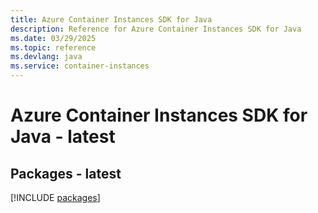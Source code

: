 ```yaml
---
title: Azure Container Instances SDK for Java
description: Reference for Azure Container Instances SDK for Java
ms.date: 03/29/2025
ms.topic: reference
ms.devlang: java
ms.service: container-instances
---
```

# Azure Container Instances SDK for Java - latest
## Packages - latest
[!INCLUDE [packages](container-instances-index.md)]